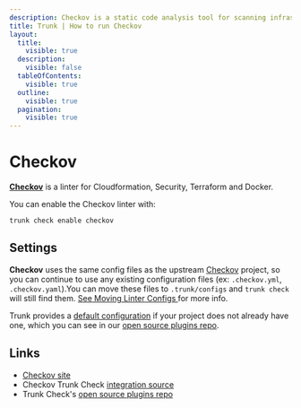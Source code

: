 ```yaml
---
description: Checkov is a static code analysis tool for scanning infrastructure as code. It identifies misconfigurations in IaC files that could lead to security breaches.
title: Trunk | How to run Checkov
layout:
  title:
    visible: true
  description:
    visible: false
  tableOfContents:
    visible: true
  outline:
    visible: true
  pagination:
    visible: true
---
```


# Checkov

[**Checkov**](https://github.com/bridgecrewio/checkov) is a linter for Cloudformation, Security, Terraform and Docker.

You can enable the Checkov linter with:

```shell
trunk check enable checkov
```

## Settings

**Checkov** uses the same config files as the
upstream [Checkov](https://github.com/bridgecrewio/checkov) project, so you can continue to use any
existing configuration files (ex: `.checkov.yml`, `.checkov.yaml`).You can move these files to `.trunk/configs` and `trunk check` will still find them. [See Moving Linter Configs ](..#moving-linter-configs) for more info.

Trunk provides a [default configuration](https://github.com/trunk-io/plugins/tree/main/linters/checkov) if your project does not already have one,
which you can see in our [open source plugins repo]().



## Links

* [Checkov site](https://github.com/bridgecrewio/checkov)
* Checkov Trunk Check [integration source](https://github.com/trunk-io/plugins/tree/main/linters/checkov)
* Trunk Check's [open source plugins repo](https://github.com/trunk-io/plugins/tree/main)
